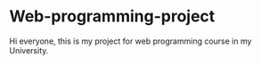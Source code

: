 # Web-programming-project
Hi everyone, this is my project for web programming course in my University.
